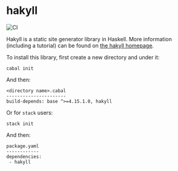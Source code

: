 # hakyll

![CI](https://github.com/jaspervdj/hakyll/workflows/CI/badge.svg)

Hakyll is a static site generator library in Haskell. More information
(including a tutorial) can be found on
[the hakyll homepage](http://jaspervdj.be/hakyll).

To install this library, first create a new directory and under it:

    cabal init

And then:
    
    <directory name>.cabal
    ----------------------
    build-depends: base ^>=4.15.1.0, hakyll

Or for `stack` users:

    stack init

And then:

    package.yaml
    ------------
    dependencies:
     - hakyll
